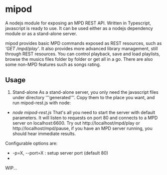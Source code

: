 mipod
======

A nodejs module for exposing an MPD REST API. Written in Typescript, javascript is ready to use.
It can be used either as a nodejs dependency module or as a stand-alone server.

mipod provides basic MPD commands exposed as REST resources, such as *'GET /mpd/play'*.
It also provides more advanced library management, still through REST resources. You can control playback, save and load playlists, browse the musics files folder by folder or get all in a go. There are also some non-MPD features such as songs rating.


## Usage

1. Stand-alone
As a stand-alone server, you only need the javascript files under directory '''generated'''. Copy them to the place you want, and run mipod-rest.js with node:
  * *node mipod-rest.js*
That's all you need to start the server with default parameters. It will listen to requests on port 80 and connects to a MPD server on localhost:6600. Try out http://localhost/mpd/play or http://localhost/mpd/pause, if you have an MPD server running, you should hear immediate results.

Configurable options are:
  * -p=X, --port=X : setup server port (default 80)
  * 

WIP...

